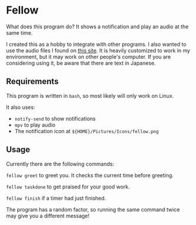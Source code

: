 # Fellow

What does this program do?
It shows a notification and play an audio at the same time.

I created this as a hobby to integrate with other programs.
I also wanted to use the audio files I found on
[this site](https://soundeffect-lab.info/).
It is heavily customized to work in my environment,
but it may work on other people's computer.
If you are considering using it,
be aware that there are text in Japanese.

## Requirements

This program is written in `bash`,
so most likely will only work on Linux.

It also uses:

- `notify-send` to show notifications
- `mpv` to play audio
- The notification icon at `${HOME}/Pictures/Icons/fellow.png`

## Usage

Currently there are the following commands:

`fellow greet` to greet you.
It checks the current time before greeting.

`fellow taskdone` to get praised for your good work.

`fellow finish` if a timer had just finished.

The program has a random factor,
so running the same command twice may give you a different message!
